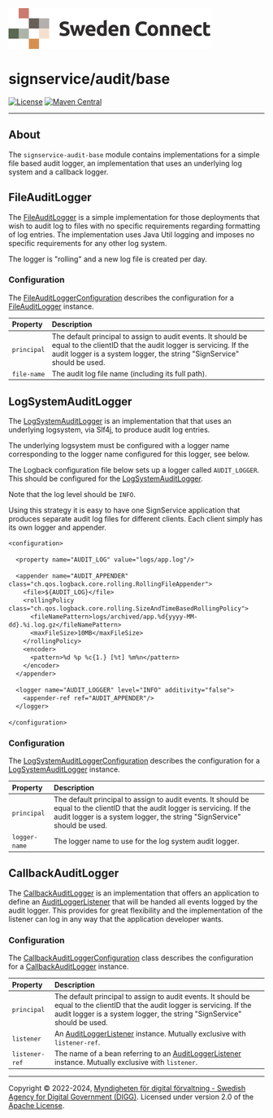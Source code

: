 ![Logo](../../docs/images/sweden-connect.png)


# signservice/audit/base

[![License](https://img.shields.io/badge/License-Apache%202.0-blue.svg)](https://opensource.org/licenses/Apache-2.0) [![Maven Central](https://maven-badges.herokuapp.com/maven-central/se.swedenconnect.signservice/signservice-audit-base/badge.svg)](https://maven-badges.herokuapp.com/maven-central/se.swedenconnect.signservice/signservice-audit-base)

-----

## About

The `signservice-audit-base` module contains implementations for a simple file based audit logger, an implementation that uses an underlying log system and a callback logger.

<a name="file-audit-logger"></a>
## FileAuditLogger

The [FileAuditLogger](https://github.com/swedenconnect/signservice/blob/main/audit/base/src/main/java/se/swedenconnect/signservice/audit/file/FileAuditLogger.java) is a simple implementation for those deployments that wish to audit log to files with no specific requirements regarding formatting of log entries. The implementation uses Java Util logging and imposes no specific requirements for any other log system.

The logger is "rolling" and a new log file is created per day.

### Configuration

The [FileAuditLoggerConfiguration](https://github.com/swedenconnect/signservice/blob/main/audit/base/src/main/java/se/swedenconnect/signservice/audit/file/FileAuditLoggerConfiguration.java) describes the configuration for a [FileAuditLogger](https://github.com/swedenconnect/signservice/blob/main/audit/base/src/main/java/se/swedenconnect/signservice/audit/file/FileAuditLogger.java) instance.

| Property | Description |
| :--- | :--- |
| `principal` | The default principal to assign to audit events. It should be equal to the clientID that the audit logger is servicing. If the audit logger is a system logger, the string "SignService" should be used. | 
| `file-name` | The audit log file name (including its full path). |

<a name="log-system-audit-logger"></a>
## LogSystemAuditLogger

The [LogSystemAuditLogger](https://github.com/swedenconnect/signservice/blob/main/audit/base/src/main/java/se/swedenconnect/signservice/audit/logsystem/LogSystemAuditLogger.java) is an implementation 
that that uses an underlying logsystem, via Slf4j, to produce audit log entries.

The underlying logsystem must be configured with a logger name corresponding to the logger name 
configured for this logger, see below.

The Logback configuration file below sets up a logger called `AUDIT_LOGGER`. This should be
configured for the [LogSystemAuditLogger](https://github.com/swedenconnect/signservice/blob/main/audit/base/src/main/java/se/swedenconnect/signservice/audit/logsystem/LogSystemAuditLogger.java).

Note that the log level should be `INFO`.

Using this strategy it is easy to have one SignService application that produces separate 
audit log files for different clients. Each client simply has its own logger and appender.

```
<configuration>

  <property name="AUDIT_LOG" value="logs/app.log"/>

  <appender name="AUDIT_APPENDER" class="ch.qos.logback.core.rolling.RollingFileAppender">
    <file>${AUDIT_LOG}</file>
    <rollingPolicy class="ch.qos.logback.core.rolling.SizeAndTimeBasedRollingPolicy">
      <fileNamePattern>logs/archived/app.%d{yyyy-MM-dd}.%i.log.gz</fileNamePattern>
      <maxFileSize>10MB</maxFileSize>
    </rollingPolicy>
    <encoder>
      <pattern>%d %p %c{1.} [%t] %m%n</pattern>
    </encoder>
  </appender>

  <logger name="AUDIT_LOGGER" level="INFO" additivity="false">
    <appender-ref ref="AUDIT_APPENDER"/>
  </logger>

</configuration>
```

### Configuration

The [LogSystemAuditLoggerConfiguration](https://github.com/swedenconnect/signservice/blob/main/audit/base/src/main/java/se/swedenconnect/signservice/audit/logsystem/LogSystemAuditLoggerConfiguration.java) describes the configuration for a [LogSystemAuditLogger](https://github.com/swedenconnect/signservice/blob/main/audit/base/src/main/java/se/swedenconnect/signservice/audit/logsystem/LogSystemAuditLogger.java) instance.

| Property | Description |
| :--- | :--- |
| `principal` | The default principal to assign to audit events. It should be equal to the clientID that the audit logger is servicing. If the audit logger is a system logger, the string "SignService" should be used. | 
| `logger-name` | The logger name to use for the log system audit logger. |

<a name="callback-audit-logger"></a>
## CallbackAuditLogger

The [CallbackAuditLogger](https://github.com/swedenconnect/signservice/blob/main/audit/base/src/main/java/se/swedenconnect/signservice/audit/callback/CallbackAuditLogger.java) is an implementation that offers an application
to define an [AuditLoggerListener](https://github.com/swedenconnect/signservice/blob/main/audit/base/src/main/java/se/swedenconnect/signservice/audit/callback/AuditLoggerListener.java) that will be handed all events logged by the
audit logger. This provides for great flexibility and the implementation of the listener can log in any way that the
application developer wants.

### Configuration

The [CallbackAuditLoggerConfiguration](https://github.com/swedenconnect/signservice/blob/main/audit/base/src/main/java/se/swedenconnect/signservice/audit/callback/CallbackAuditLoggerConfiguration.java) class describes the configuration for a [CallbackAuditLogger](https://github.com/swedenconnect/signservice/blob/main/audit/base/src/main/java/se/swedenconnect/signservice/audit/callback/CallbackAuditLogger.java) instance.

| Property | Description |
| :--- | :--- |
| `principal` | The default principal to assign to audit events. It should be equal to the clientID that the audit logger is servicing. If the audit logger is a system logger, the string "SignService" should be used. | 
| `listener` | An [AuditLoggerListener](https://github.com/swedenconnect/signservice/blob/main/audit/base/src/main/java/se/swedenconnect/signservice/audit/callback/AuditLoggerListener.java) instance. Mutually exclusive with `listener-ref`. |
| `listener-ref` | The name of a bean referring to an [AuditLoggerListener](https://github.com/swedenconnect/signservice/blob/main/audit/base/src/main/java/se/swedenconnect/signservice/audit/callback/AuditLoggerListener.java) instance. Mutually exclusive with `listener`. |

-----

Copyright &copy; 2022-2024, [Myndigheten för digital förvaltning - Swedish Agency for Digital Government (DIGG)](http://www.digg.se). Licensed under version 2.0 of the [Apache License](http://www.apache.org/licenses/LICENSE-2.0).
